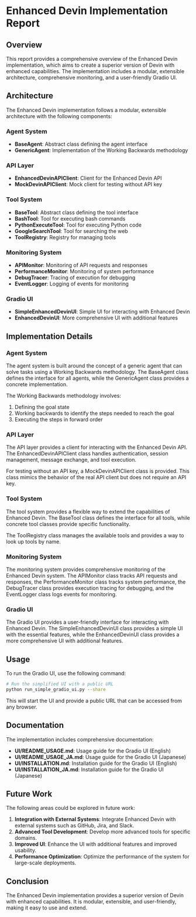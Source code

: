 # Enhanced Devin Implementation Report

## Overview

This report provides a comprehensive overview of the Enhanced Devin implementation, which aims to create a superior version of Devin with enhanced capabilities. The implementation includes a modular, extensible architecture, comprehensive monitoring, and a user-friendly Gradio UI.

## Architecture

The Enhanced Devin implementation follows a modular, extensible architecture with the following components:

### Agent System
- **BaseAgent**: Abstract class defining the agent interface
- **GenericAgent**: Implementation of the Working Backwards methodology

### API Layer
- **EnhancedDevinAPIClient**: Client for the Enhanced Devin API
- **MockDevinAPIClient**: Mock client for testing without API key

### Tool System
- **BaseTool**: Abstract class defining the tool interface
- **BashTool**: Tool for executing bash commands
- **PythonExecuteTool**: Tool for executing Python code
- **GoogleSearchTool**: Tool for searching the web
- **ToolRegistry**: Registry for managing tools

### Monitoring System
- **APIMonitor**: Monitoring of API requests and responses
- **PerformanceMonitor**: Monitoring of system performance
- **DebugTracer**: Tracing of execution for debugging
- **EventLogger**: Logging of events for monitoring

### Gradio UI
- **SimpleEnhancedDevinUI**: Simple UI for interacting with Enhanced Devin
- **EnhancedDevinUI**: More comprehensive UI with additional features

## Implementation Details

### Agent System

The agent system is built around the concept of a generic agent that can solve tasks using a Working Backwards methodology. The BaseAgent class defines the interface for all agents, while the GenericAgent class provides a concrete implementation.

The Working Backwards methodology involves:
1. Defining the goal state
2. Working backwards to identify the steps needed to reach the goal
3. Executing the steps in forward order

### API Layer

The API layer provides a client for interacting with the Enhanced Devin API. The EnhancedDevinAPIClient class handles authentication, session management, message exchange, and tool execution.

For testing without an API key, a MockDevinAPIClient class is provided. This class mimics the behavior of the real API client but does not require an API key.

### Tool System

The tool system provides a flexible way to extend the capabilities of Enhanced Devin. The BaseTool class defines the interface for all tools, while concrete tool classes provide specific functionality.

The ToolRegistry class manages the available tools and provides a way to look up tools by name.

### Monitoring System

The monitoring system provides comprehensive monitoring of the Enhanced Devin system. The APIMonitor class tracks API requests and responses, the PerformanceMonitor class tracks system performance, the DebugTracer class provides execution tracing for debugging, and the EventLogger class logs events for monitoring.

### Gradio UI

The Gradio UI provides a user-friendly interface for interacting with Enhanced Devin. The SimpleEnhancedDevinUI class provides a simple UI with the essential features, while the EnhancedDevinUI class provides a more comprehensive UI with additional features.

## Usage

To run the Gradio UI, use the following command:

```bash
# Run the simplified UI with a public URL
python run_simple_gradio_ui.py --share
```

This will start the UI and provide a public URL that can be accessed from any browser.

## Documentation

The implementation includes comprehensive documentation:

- **UI/README_USAGE.md**: Usage guide for the Gradio UI (English)
- **UI/README_USAGE_JA.md**: Usage guide for the Gradio UI (Japanese)
- **UI/INSTALLATION.md**: Installation guide for the Gradio UI (English)
- **UI/INSTALLATION_JA.md**: Installation guide for the Gradio UI (Japanese)

## Future Work

The following areas could be explored in future work:

1. **Integration with External Systems**: Integrate Enhanced Devin with external systems such as GitHub, Jira, and Slack.
2. **Advanced Tool Development**: Develop more advanced tools for specific domains.
3. **Improved UI**: Enhance the UI with additional features and improved usability.
4. **Performance Optimization**: Optimize the performance of the system for large-scale deployments.

## Conclusion

The Enhanced Devin implementation provides a superior version of Devin with enhanced capabilities. It is modular, extensible, and user-friendly, making it easy to use and extend.
